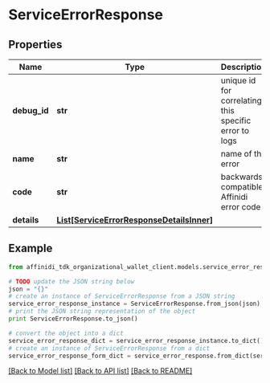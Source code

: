 # ServiceErrorResponse

## Properties

| Name         | Type                                                                              | Description                                           | Notes      |
| ------------ | --------------------------------------------------------------------------------- | ----------------------------------------------------- | ---------- |
| **debug_id** | **str**                                                                           | unique id for correlating this specific error to logs |
| **name**     | **str**                                                                           | name of the error                                     |
| **code**     | **str**                                                                           | backwards compatible Affinidi error code              |
| **details**  | [**List[ServiceErrorResponseDetailsInner]**](ServiceErrorResponseDetailsInner.md) |                                                       | [optional] |

## Example

```python
from affinidi_tdk_organizational_wallet_client.models.service_error_response import ServiceErrorResponse

# TODO update the JSON string below
json = "{}"
# create an instance of ServiceErrorResponse from a JSON string
service_error_response_instance = ServiceErrorResponse.from_json(json)
# print the JSON string representation of the object
print ServiceErrorResponse.to_json()

# convert the object into a dict
service_error_response_dict = service_error_response_instance.to_dict()
# create an instance of ServiceErrorResponse from a dict
service_error_response_form_dict = service_error_response.from_dict(service_error_response_dict)
```

[[Back to Model list]](../README.md#documentation-for-models) [[Back to API list]](../README.md#documentation-for-api-endpoints) [[Back to README]](../README.md)
